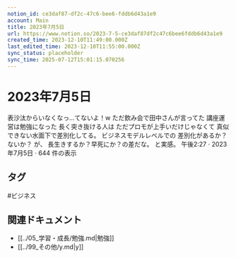 ```yaml
---
notion_id: ce3daf87-df2c-47c6-bee6-fddb6d43a1e9
account: Main
title: 2023年7月5日
url: https://www.notion.so/2023-7-5-ce3daf87df2c47c6bee6fddb6d43a1e9
created_time: 2023-12-10T11:49:00.000Z
last_edited_time: 2023-12-10T11:55:00.000Z
sync_status: placeholder
sync_time: 2025-07-12T15:01:15.070256
---
```

# 2023年7月5日

表沙汰からいなくなっ…てないよ！w
ただ飲み会で田中さんが言ってた
講座運営は勉強になった
長く突き抜ける人は
ただプロモが上手いだけじゃなくて
真似できない水面下で差別化してる。
ビジネスモデルレベルでの
差別化があるか？ないか？
が、
長生きするか？早死にか？の差だな。
と実感。
午後2:27 · 2023年7月5日
·
644
件の表示

## タグ

#ビジネス 

## 関連ドキュメント

- [[../05_学習・成長/勉強.md|勉強]]
- [[../99_その他/y.md|y]]
